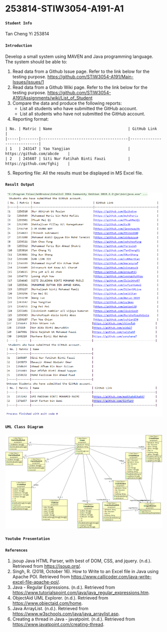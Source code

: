 # 253814-STIW3054-A191-A1
#### ```Student Info```
Tan Cheng Yi 253814

#### ```Introduction```
Develop a small system using MAVEN and Java programming language. The system should be able to:
1. Read data from a Github Issue page. Refer to the link below for the testing purpose.
   https://github.com/STIW3054-A191/Main-Issues/issues/1
2. Read data from a Github Wiki page. Refer to the link below for the testing purpose.
   https://github.com/STIW3054-A191/Assignments/wiki/List_of_Student
3. Compare the data and produce the following reports:
   * List all students who have submitted the GitHub account.
   * List all students who have not submitted the GitHub account.
4. Reporting format:
```
| No. | Matric | Name                                  | GitHub Link                 |
|-----|--------|---------------------------------------|-----------------------------|
| 1   | 243147 | Yao Yangjian                          | https://github.com/abcde    |
| 2   | 245607 | Siti Nur Fatihah Binti Fauzi          | https://github.com/fghij    |
```
5. Reporting file: All the results must be displayed in MS Excel file.

#### ```Result Output```
![](https://github.com/TanChengYi/253814-STIW3054-A191-A1/blob/master/output1.png)
![](https://github.com/TanChengYi/253814-STIW3054-A191-A1/blob/master/output2.png)
#### ```UML Class Diagram```
![](https://github.com/TanChengYi/253814-STIW3054-A191-A1/blob/master/ClassDiagram/ClassDiagram.png)
#### ```Youtube Presentation```

#### ```References```
1. jsoup Java HTML Parser, with best of DOM, CSS, and jquery. (n.d.). Retrieved from https://jsoup.org/.
2. Singh, R. (2018, October 16). How to Write to an Excel file in Java using Apache POI. Retrieved from https://www.callicoder.com/java-write-excel-file-apache-poi/.
3. Java - Regular Expressions. (n.d.). Retrieved from https://www.tutorialspoint.com/java/java_regular_expressions.htm.
4. ObjectAid UML Explorer. (n.d.). Retrieved from https://www.objectaid.com/home.
5. Java ArrayList. (n.d.). Retrieved from https://www.w3schools.com/java/java_arraylist.asp.
6. Creating a thread in Java - javatpoint. (n.d.). Retrieved from https://www.javatpoint.com/creating-thread.
